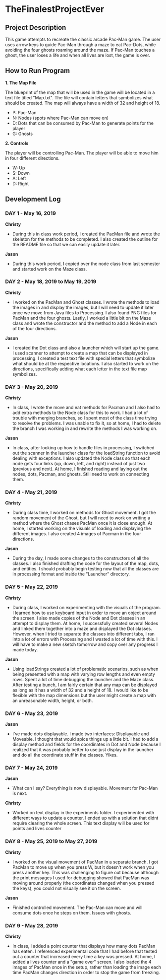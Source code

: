 # TheFinalestProjectEver

## Project Description

This game attempts to recreate the classic arcade Pac-Man game. The user uses arrow keys to guide Pac-Man through a maze to eat Pac-Dots, while avoiding the four ghosts roaming around the maze. If Pac-Man touches a ghost, the user loses a life and when all lives are lost, the game is over.

## How to Run Program

**1. The Map File**

The blueprint of the map that will be used in the game will be located in a text file titled "Map.txt". The file will contain letters that symbolizes what should be created. The map will always have a width of 32 and height of 18.
- P: Pac-Man
- N: Nodes (spots where Pac-Man can move on)
- D: Dots that can be consumed by Pac-Man to generate points for the player
- G: Ghosts

**2. Controls**

The player will be controlling Pac-Man. The player will be able to move him in four different directions.
- W: Up
- S: Down
- A: Left
- D: Right

## Development Log

### DAY 1 - May 16, 2019
**Christy**
- During this in class work period, I created the PacMan file and wrote the skeleton for the methods to be completed. I also created the outline for the README file so that we can easily update it later.

**Jason**
- During this work period, I copied over the node class from last semester and started work on the Maze class.



### DAY 2 - May 18, 2019 to May 19, 2019
**Christy**
- I worked on the PacMan and Ghost classes. I wrote the methods to load the images in and display the images, but I will need to update it later once we move from Java files to Processing. I also found PNG files for PacMan and the four ghosts. Lastly, I worked a little bit on the Maze class and wrote the constructor and the method to add a Node in each of the four directions.

**Jason**
- I created the Dot class and also a launcher which will start up the game. I used scanner to attempt to create a map that can be displayed in processing. I created a test text file with special letters that symbolize what should be at the respective locations. I also started to work on the directions, specifically adding what each letter in the text file map symbolizes.



### DAY 3 - May 20, 2019
**Christy**
- In class, I wrote the move and eat methods for Pacman and I also had to add extra methods to the Node class for this to work. I had a lot of trouble with merging branches, so I spent most of the class time trying to resolve the problems. I was unable to fix it, so at home, I had to delete the branch I was working in and rewrite the methods I was working on. 

**Jason**
- In class, after looking up how to handle files in processing, I switched out the scanner in the launcher class for the loadString function to avoid dealing with exceptions. I also updated the Node class so that each node gets four links (up, down, left, and right) instead of just two (previous and next). At home, I finished reading and laying out the nodes, dots, Pacman, and ghosts. Still need to work on connecting them.



### DAY 4 - May 21, 2019
**Christy**
- During class time, I worked on methods for Ghost movement. I got the random movement of the Ghost, but I will need to work on writing a method where the Ghost chases PacMan once it is close enough. At home, I started working on the visuals of loading and displaying the different images. I also created 4 images of Pacman in the four directions.

**Jason**
- During the day, I made some changes to the constructors of all the classes. I also finished drafting the code for the layout of the map, dots, and entities. I should probably begin testing now that all the classes are in processing format and inside the "Launcher" directory.



### DAY 5 - May 22, 2019
**Christy**
- During class, I worked on experimenting with the visuals of the program. I learned how to use keyboard input in order to move an object around the screen. I also made copies of the Node and Dot classes in an attempt to display them. At home, I successfully created several Nodes and linked them together into a maze and displayed the Dot classes. However, when I tried to separate the classes into different tabs, I ran into a lot of errors with Processing and I wasted a lot of time with this. I will have to make a new sketch tomorrow and copy over any progress I made today.

**Jason**
- Using loadStrings created a lot of problematic scenarios, such as when being presented with a map with varying row lengths and even empty rows. Spent a lot of time debugging the launcher and the Maze class. After testing a bunch, I am fairly certain that any map can be displayed as long as it has a width of 32 and a height of 18. I would like to be flexible with the map dimensions but the user might create a map with an unreasonable width, height, or both.



### DAY 6 - May 23, 2019
**Jason**
- I've made dots displayable. I made two interfaces: Displayable and Moveable. I thought that would spice things up a little bit. I had to add a display method and fields for the coordinates in Dot and Node because I realized that it was probably better to use just display in the launcher and do all the coordinate stuff in the classes. Yikes.



### DAY 7 - May 24, 2019
**Jason**
- What can I say? Everything is now displayable. Movement for Pac-Man is next.

**Christy**
- Worked on text display in the experiments folder. I experimented with different ways to update a counter. I ended up with a solution that didnt require clearing the whole screen. This text display will be used for points and lives counter



### DAY 8 - May 25, 2019 to May 27, 2019
**Christy**
- I worked on the visual movement of PacMan in a separate branch. I got PacMan to move up when you press W, but it doesn't work when you press another key. This was challenging to figure out because although the print messages I used for debugging showed that PacMan was moving around properly (the coordinates changed when you pressed the keys), you could not visually see it on the screen. 

**Jason**
- Finished controlled movement. The Pac-Man can move and will consume dots once he steps on them. Issues with ghosts.

### DAY 9 - May 28, 2019
**Christy**
- In class, I added a point counter that displays how many dots PacMan has eaten. I referenced experimental code that I had before that tested out a counter that increased every time a key was pressed. At home, I added a lives counter and a "game over" screen. I also loaded the 4 images of PacMan once in the setup, rather than loading the image each time PacMan changes direction in order to stop the game from freezing.
